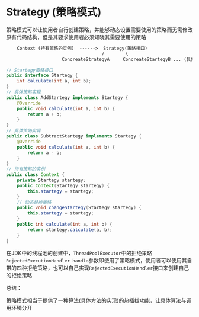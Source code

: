 # Strategy (策略模式)

策略模式可以让使用者自行创建策略，并能够动态设置需要使用的策略而无需修改原有代码结构，但是其要求使用者必须知晓其需要使用的策略

```txt
    Context (持有策略的实例)  ------>  Strategy(策略接口)
                                    /        \
                     ConcreateStrategyA     ConcreateStartegyB ... (具体策略实现)
```

```java
// Startegy策略接口
public interface Startegy {
    int calculate(int a, int b);
}
// 具体策略实现
public class AddStartegy implements Startegy {
    @Override
    public void calculate(int a, int b) {
        return a + b;
    } 
}
// 具体策略实现
public class SubtractStartegy implements Startegy {
    @Override
    public void calculate(int a, int b) {
        return a - b;
    } 
}
// 持有策略的实例
public class Context {
    private Startegy startegy;
    public Context(Startegy startegy) {
        this.startegy = startegy;
    } 
    // 动态替换策略
    public void changeStartegy(Startegy startegy) {
        this.startegy = startegy;
    }
    public int calculate(int a, int b) {
        return startegy.calculate(a, b);
    }
}
```

在JDK中的线程池的创建中，`ThreadPoolExecutor`中的拒绝策略`RejectedExecutionHandler handle`参数即使用了策略模式，使用者可以使用其自带的四种拒绝策略，也可以自己实现`RejectedExecutionHandler`接口来创建自己的拒绝策略

总结：

策略模式相当于提供了一种算法(具体方法的实现)的热插拔功能，让具体算法与调用环境分开
